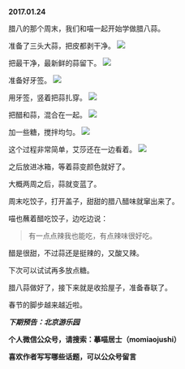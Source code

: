 
          
**2017.01.24**

腊八的那个周末，我们和喵一起开始学做腊八蒜。

准备了三头大蒜，把皮都剥干净。
![](http://wx3.sinaimg.cn/large/627d9660ly1fc1atk7qijj20yg0mzdkn.jpg)


把最干净，最新鲜的蒜留下。
![](http://wx3.sinaimg.cn/large/627d9660ly1fc1atk0tsbj20yg0mzadp.jpg)


准备好牙签。
![](http://wx3.sinaimg.cn/large/627d9660ly1fc1atkxjk4j20yg0mz76h.jpg)


用牙签，竖着把蒜扎穿。
![](http://wx3.sinaimg.cn/large/627d9660ly1fc1atke4uxj20yg0mztd0.jpg)


把醋和蒜，混合在一起。
![](http://wx3.sinaimg.cn/large/627d9660ly1fc1atjk7lzj20yg0mzn0v.jpg)


加一些糖，搅拌均匀。
![](http://wx3.sinaimg.cn/large/627d9660ly1fc1atjs0iaj20yg0mzgpb.jpg)


这个过程非常简单，艾莎还在一边看着。
![](http://wx3.sinaimg.cn/large/627d9660ly1fc1atknpbpj20yg0mz78g.jpg)


之后放进冰箱，等着蒜变颜色就好了。

大概两周之后，蒜就变蓝了。

周末吃饺子，打开盖子，甜甜的腊八醋味就窜出来了。

喵也蘸着醋吃饺子，边吃边说：
>有一点点辣我也能吃，有点辣味很好吃。


醋是很甜，不过蒜还是挺辣的，又酸又辣。

下次可以试试再多放点糖。

腊八蒜做好了，接下来就是收拾屋子，准备春联了。

春节的脚步越来越近啦。


***下期预告：北京游乐园***


**个人微信公众号，请搜索：摹喵居士（momiaojushi）**

**喜欢作者写写哪些话题，可以公众号留言**

        